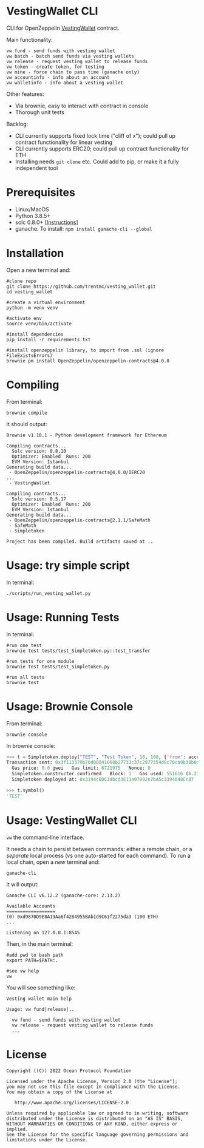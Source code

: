 # VestingWallet CLI

CLI for OpenZeppelin [VestingWallet](https://github.com/OpenZeppelin/openzeppelin-contracts/blob/27f8609ac949fb3a0b24b8194e6ff3eb2dcd0f67/contracts/token/TokenTimelock.sol) contract. 

Main functionality:
```text
vw fund - send funds with vesting wallet
vw batch - batch send funds via vesting wallets
vw release - request vesting wallet to release funds
vw token - create token, for testing
vw mine - force chain to pass time (ganache only)
vw accountinfo - info about an account
vw walletinfo - info about a vesting wallet
```

Other features:
- Via brownie, easy to interact with contract in console
- Thorough unit tests

Backlog:
- CLI currently supports fixed lock time ("cliff of x"); could pull up contract functionality for linear vesting
- CLI currently supports ERC20; could pull up contract functionality for ETH
- Installing needs `git clone` etc. Could add to pip, or make it a fully independent tool 

# Prerequisites

- Linux/MacOS
- Python 3.8.5+
- solc 0.8.0+ [[Instructions](https://docs.soliditylang.org/en/v0.8.9/installing-solidity.html)]
- ganache. To install: `npm install ganache-cli --global`

# Installation

Open a new terminal and:

```console
#clone repo
git clone https://github.com/trentmc/vesting_wallet.git
cd vesting_wallet

#create a virtual environment
python -m venv venv

#activate env
source venv/bin/activate

#install dependencies
pip install -r requirements.txt

#install openzeppelin library, to import from .sol (ignore FileExistsErrors)
brownie pm install OpenZeppelin/openzeppelin-contracts@4.0.0
```

# Compiling

From terminal:
```console
brownie compile
```

It should output:
```text
Brownie v1.18.1 - Python development framework for Ethereum

Compiling contracts...
  Solc version: 0.8.10
  Optimizer: Enabled  Runs: 200
  EVM Version: Istanbul
Generating build data...
 - OpenZeppelin/openzeppelin-contracts@4.0.0/IERC20
...
 - VestingWallet

Compiling contracts...
  Solc version: 0.5.17
  Optimizer: Enabled  Runs: 200
  EVM Version: Istanbul
Generating build data...
 - OpenZeppelin/openzeppelin-contracts@2.1.1/SafeMath
 - SafeMath
 - Simpletoken

Project has been compiled. Build artifacts saved at ..
 ```

# Usage: try simple script

In terminal:
```console
./scripts/run_vesting_wallet.py
```

# Usage: Running Tests

In terminal:
```console
#run one test
brownie test tests/test_Simpletoken.py::test_transfer

#run tests for one module
brownie test tests/test_Simpletoken.py

#run all tests
brownie test
```

# Usage: Brownie Console

From terminal:
```console
brownie console
```

In brownie console:
```python
>>> t = Simpletoken.deploy("TEST", "Test Token", 18, 100, {'from': accounts[0]})
Transaction sent: 0x3f113379b70d00041068b27733c37c2977354d8c70cb0b30b0af3087fca9c2b8
  Gas price: 0.0 gwei   Gas limit: 6721975   Nonce: 0
  Simpletoken.constructor confirmed   Block: 1   Gas used: 551616 (8.21%)
  Simpletoken deployed at: 0x3194cBDC3dbcd3E11a07892e7bA5c3394048Cc87

>>> t.symbol()                                                                                                                                                                                              
'TEST'
```


# Usage: VestingWallet CLI

`vw` the command-line interface.

It needs a chain to persist between commands: either a remote chain, or a _separate_ local process (vs one auto-started for each command). To run a local chain, open a _new_ terminal and:
```console
ganache-cli 
```

It will output:
```text
Ganache CLI v6.12.2 (ganache-core: 2.13.2)

Available Accounts
==================
(0) 0xd9870D9E8A19Aa6f4284955BAb1d9C61f2275da3 (100 ETH)
...

Listening on 127.0.0.1:8545
```

Then, in the main terminal:
```console
#add pwd to bash path
export PATH=$PATH:.

#see vw help
vw
```

You will see something like:
```text
Vesting wallet main help

Usage: vw fund|release|..

  vw fund - send funds with vesting wallet
  vw release - request vesting wallet to release funds
  ...
```

# License

    Copyright ((C)) 2022 Ocean Protocol Foundation

    Licensed under the Apache License, Version 2.0 (the "License");
    you may not use this file except in compliance with the License.
    You may obtain a copy of the License at

       http://www.apache.org/licenses/LICENSE-2.0

    Unless required by applicable law or agreed to in writing, software
    distributed under the License is distributed on an "AS IS" BASIS,
    WITHOUT WARRANTIES OR CONDITIONS OF ANY KIND, either express or implied.
    See the License for the specific language governing permissions and
    limitations under the License.
